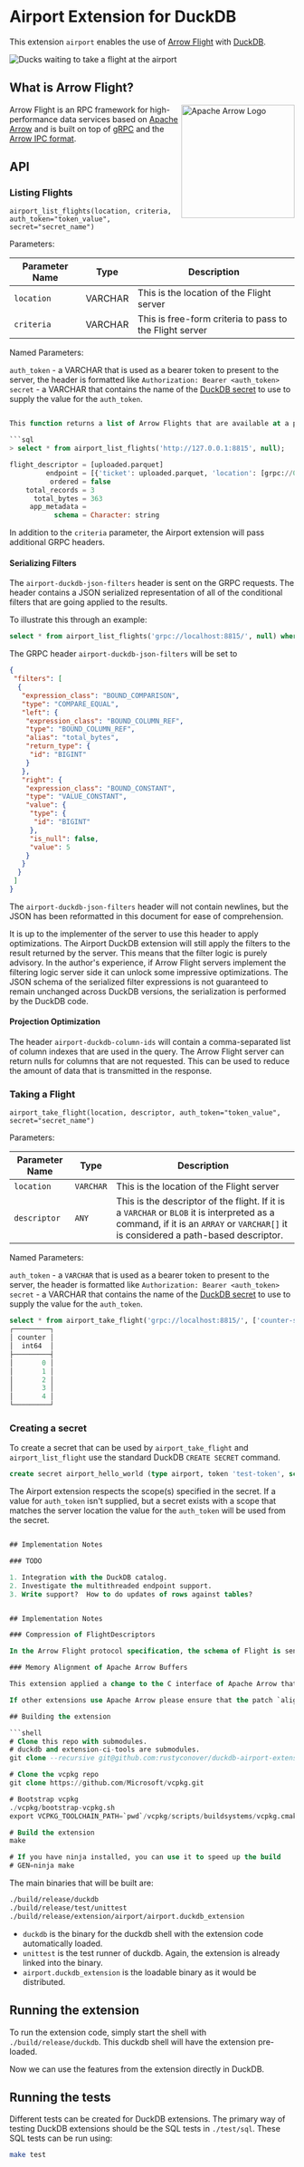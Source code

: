 # Airport Extension for DuckDB

This extension `airport` enables the use of [Arrow Flight](https://arrow.apache.org/docs/format/Flight.html) with [DuckDB](https://duckdb.org).

![Ducks waiting to take a flight at the airport](./duckdb-airport-1.jpg)

## What is Arrow Flight?

<img src="https://arrow.apache.org/docs/_static/arrow.png" style="float:right" width="200px" alt="Apache Arrow Logo"/>

Arrow Flight is an RPC framework for high-performance data services based on [Apache Arrow](https://arrow.apache.org/docs/index.html) and is built on top of [gRPC](https://grpc.io) and the [Arrow IPC format](https://arrow.apache.org/docs/format/IPC.html).



## API

### Listing Flights

```airport_list_flights(location, criteria, auth_token="token_value", secret="secret_name")```

Parameters:

| Parameter Name | Type | Description |
|----------------|------|-------------|
| `location` | VARCHAR | This is the location of the Flight server |
| `criteria` | VARCHAR | This is free-form criteria to pass to the Flight server |

Named Parameters:

`auth_token` - a VARCHAR that is used as a bearer token to present to the server, the header is formatted like `Authorization: Bearer <auth_token>`
`secret` - a VARCHAR that contains the name of the [DuckDB secret](https://duckdb.org/docs/configuration/secrets_manager.html) to use to supply the value for the `auth_token`.

```sql

This function returns a list of Arrow Flights that are available at a particular endpoint.

```sql
> select * from airport_list_flights('http://127.0.0.1:8815', null);

flight_descriptor = [uploaded.parquet]
         endpoint = [{'ticket': uploaded.parquet, 'location': [grpc://0.0.0.0:8815], 'expiration_time': NULL, 'app_metadata': }]
          ordered = false
    total_records = 3
      total_bytes = 363
     app_metadata =
           schema = Character: string
```

In addition to the `criteria` parameter, the Airport extension will pass additional GRPC headers.

#### Serializing Filters

The `airport-duckdb-json-filters` header is sent on the GRPC requests.  The header contains a JSON serialized representation of all of the conditional filters that are going applied to the results.

To illustrate this through an example:

```sql
select * from airport_list_flights('grpc://localhost:8815/', null) where total_bytes = 5;
```

The GRPC header `airport-duckdb-json-filters` will be set to

```json
{
 "filters": [
  {
   "expression_class": "BOUND_COMPARISON",
   "type": "COMPARE_EQUAL",
   "left": {
    "expression_class": "BOUND_COLUMN_REF",
    "type": "BOUND_COLUMN_REF",
    "alias": "total_bytes",
    "return_type": {
     "id": "BIGINT"
    }
   },
   "right": {
    "expression_class": "BOUND_CONSTANT",
    "type": "VALUE_CONSTANT",
    "value": {
     "type": {
      "id": "BIGINT"
     },
     "is_null": false,
     "value": 5
    }
   }
  }
 ]
}
```

The `airport-duckdb-json-filters` header will not contain newlines, but the JSON has been reformatted in this document for ease of comprehension.

It is up to the implementer of the server to use this header to apply optimizations.  The Airport DuckDB extension will still apply the filters to the result returned by the server. This means that the filter logic is purely advisory.  In the author's experience, if Arrow Flight servers implement the filtering logic server side it can unlock some impressive optimizations.  The JSON schema of the serialized filter expressions is not guaranteed to remain unchanged across DuckDB versions, the serialization is performed by the DuckDB code.

#### Projection Optimization

The header `airport-duckdb-column-ids` will contain a comma-separated list of column indexes that are used in the query.  The Arrow Flight server can return nulls for columns that are not requested.  This can be used to reduce the amount of data that is transmitted in the response.

### Taking a Flight

```airport_take_flight(location, descriptor, auth_token="token_value", secret="secret_name")```

Parameters:

| Parameter Name | Type | Description |
|----------------|------|-------------|
| `location` | `VARCHAR` | This is the location of the Flight server |
| `descriptor` | `ANY` | This is the descriptor of the flight.  If it is a `VARCHAR` or `BLOB` it is interpreted as a command, if it is an `ARRAY` or `VARCHAR[]` it is considered a path-based descriptor.  |


Named Parameters:

`auth_token` - a `VARCHAR` that is used as a bearer token to present to the server, the header is formatted like `Authorization: Bearer <auth_token>`
`secret` - a VARCHAR that contains the name of the [DuckDB secret](https://duckdb.org/docs/configuration/secrets_manager.html) to use to supply the value for the `auth_token`.


```sql
select * from airport_take_flight('grpc://localhost:8815/', ['counter-stream']) limit 5;
┌─────────┐
│ counter │
│  int64  │
├─────────┤
│       0 │
│       1 │
│       2 │
│       3 │
│       4 │
└─────────┘
```

### Creating a secret

To create a secret that can be used by `airport_take_flight` and `airport_list_flight` use the standard DuckDB `CREATE SECRET` command.

```sql
create secret airport_hello_world (type airport, token 'test-token', scope 'grpc+tls://server.example.com/');
```

The Airport extension respects the scope(s) specified in the secret.  If a value for `auth_token` isn't supplied, but a secret exists with a scope that matches the server location the value for the `auth_token` will be used from the secret.

```sql

## Implementation Notes

### TODO

1. Integration with the DuckDB catalog.
2. Investigate the multithreaded endpoint support.
3. Write support?  How to do updates of rows against tables?


## Implementation Notes

### Compression of FlightDescriptors

In the Arrow Flight protocol specification, the schema of Flight is sent uncompressed when flights are listed.  When a server has many flights, this can cause the response size of listing flights to be quite large.  A change was made to the Arrow Flight protocol to compress these schemas with ZStandard to reduce the amount of bytes transmitted.

### Memory Alignment of Apache Arrow Buffers

This extension applied a change to the C interface of Apache Arrow that enforces the 8-byte alignment of the column data.  DuckDB requires that this alignment is present, Apache Arrow and Arrow Flight do not require this.

If other extensions use Apache Arrow please ensure that the patch `align-record-batch.patch` is applied from `vcpkg-overlay/arrow`.

## Building the extension

```shell
# Clone this repo with submodules.
# duckdb and extension-ci-tools are submodules.
git clone --recursive git@github.com:rustyconover/duckdb-airport-extension.git

# Clone the vcpkg repo
git clone https://github.com/Microsoft/vcpkg.git

# Bootstrap vcpkg
./vcpkg/bootstrap-vcpkg.sh
export VCPKG_TOOLCHAIN_PATH=`pwd`/vcpkg/scripts/buildsystems/vcpkg.cmake

# Build the extension
make

# If you have ninja installed, you can use it to speed up the build
# GEN=ninja make
```

The main binaries that will be built are:
```sh
./build/release/duckdb
./build/release/test/unittest
./build/release/extension/airport/airport.duckdb_extension
```

- `duckdb` is the binary for the duckdb shell with the extension code automatically loaded.
- `unittest` is the test runner of duckdb. Again, the extension is already linked into the binary.
- `airport.duckdb_extension` is the loadable binary as it would be distributed.

## Running the extension

To run the extension code, simply start the shell with `./build/release/duckdb`. This duckdb shell will have the extension pre-loaded.

Now we can use the features from the extension directly in DuckDB.

## Running the tests
Different tests can be created for DuckDB extensions. The primary way of testing DuckDB extensions should be the SQL tests in `./test/sql`. These SQL tests can be run using:

```sh
make test
```

